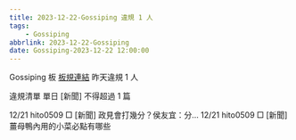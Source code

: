 ```yaml
---
title: 2023-12-22-Gossiping 違規 1 人
tags:
    - Gossiping
abbrlink: 2023-12-22-Gossiping
date: Gossiping-2023-12-22 12:00:00
---
```

Gossiping 板 [板規連結](https://www.ptt.cc/bbs/Gossiping/M.1637425085.A.07D.html)
昨天違規 1 人
<!-- more -->

違規清單
單日 [新聞] 不得超過 1 篇

12/21 hito0509 □ [新聞] 政見會打幾分？侯友宜：分…
12/21 hito0509 □ [新聞] 薑母鴨內用的小菜必點有哪些